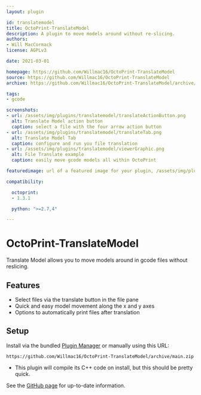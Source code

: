 ```yaml
---
layout: plugin

id: translatemodel
title: OctoPrint-TranslateModel
description: A plugin to move models around without re-slicing.
authors:
- Will MacCormack
license: AGPLv3

date: 2021-03-01

homepage: https://github.com/Willmac16/OctoPrint-TranslateModel
source: https://github.com/Willmac16/OctoPrint-TranslateModel
archive: https://github.com/Willmac16/OctoPrint-TranslateModel/archive/main.zip

tags:
- gcode

screenshots:
- url: /assets/img/plugins/translatemodel/translateActionButton.png
  alt: Translate Model action button
  caption: select a file with the four arrow action button
- url: /assets/img/plugins/translatemodel/translateTab.png
  alt: Translate Model Tab
  caption: configure and run you file translation
- url: /assets/img/plugins/translatemodel/viewerGraphic.png
  alt: File Translate example
  caption: easily move gcode models all within OctoPrint

featuredimage: url of a featured image for your plugin, /assets/img/plugins/translatemodel/viewerGraphic.png

compatibility:

  octoprint:
  - 1.3.1

  python: ">=2.7,4"

---
```


# OctoPrint-TranslateModel

Translate Model allows you to move models around in gcode files without reslicing.

## Features
* Select files via the translate button in the file pane
* Quick and easy model movement along the x and y axes
* Options to automatically print files after translation

## Setup

Install via the bundled [Plugin Manager](https://docs.octoprint.org/en/master/bundledplugins/pluginmanager.html)
or manually using this URL:

    https://github.com/Willmac16/OctoPrint-TranslateModel/archive/main.zip

* This plugin will compile its C++ code on install, but this should be pretty quick.

See the [GitHub page](https://github.com/Willmac16/OctoPrint-TranslateModel) for up-to-date information.

